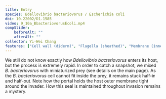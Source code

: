 ```yaml
---
title: Entry
species: Bdellovibrio bacteriovorus / Escherichia coli 
doi: 10.22002/D1.1585
video: 9_10a_BbacteriovorusEcoli.mp4
compSlider:
    beforeAlt: ""
    afterAlt: ""
collector: Yi-Wei Chang
features: ["Cell wall (diderm)", "Flagella (sheathed)", "Membrane (inner)", "Membrane (outer)", "Nucleoid", "Pili", "Ribosomes", "Storage granules", "Vesicles (periplasmic)", "Invasion portal"]
---
```


We still do not know exactly how *Bdellovibrio bacteriovorus* enters its host, but the process is extremely rapid. In order to catch a snapshot, we mixed *B. bacteriovorus* with miniaturized prey (see details on the main page). As the *B. bacteriovorus* cell cannot fit inside the prey, it remains stuck half-in and half-out. Note how the portal holds the host outer membrane tight around the invader. How this seal is maintained throughout invasion remains a mystery.

